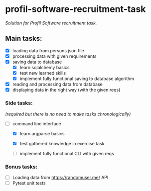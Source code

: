 # profil-software-recruitment-task
*Solution for Profil Software recruitment task.*

## Main tasks:  

- [x] loading data from persons.json file
- [x] processing data with given requirements 
- [x] saving data to database
    - [x] learn sqlalchemy basics
    - [x] test new learned skills
    - [x] implement fully functional saving to database algorithm
- [x] reading and processing data from database
- [x] displaying data in the right way (with the given reqs) 

### Side tasks: 
*(required but there is no need to make tasks chronologically)*

- [ ] command line interface 
    - [x] learn argparse basics 
    - [x] test gathered knowledge in exercise task
    - [ ] implement fully functional CLI with given reqs


### Bonus tasks:

- [ ] Loading data from https://randomuser.me/ API
- [ ] Pytest unit tests

